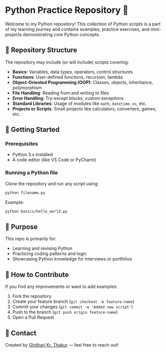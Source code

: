 
# Python Practice Repository 🐍

Welcome to my Python repository! This collection of Python scripts is a part of my learning journey and contains examples, practice exercises, and mini-projects demonstrating core Python concepts.

## 📂 Repository Structure

The repository may include (or will include) scripts covering:

- **Basics**: Variables, data types, operators, control structures
- **Functions**: User-defined functions, recursion, lambda
- **Object-Oriented Programming (OOP)**: Classes, objects, inheritance, polymorphism
- **File Handling**: Reading from and writing to files
- **Error Handling**: Try-except blocks, custom exceptions
- **Standard Libraries**: Usage of modules like `math`, `datetime`, `os`, etc.
- **Projects or Scripts**: Small projects like calculators, converters, games, etc.

## 🚀 Getting Started

### Prerequisites
- Python 3.x installed
- A code editor (like VS Code or PyCharm)

### Running a Python file
Clone the repository and run any script using:

```bash
python filename.py
````

Example:

```bash
python basics/hello_world.py
```

## 📌 Purpose

This repo is primarily for:

* Learning and revising Python
* Practicing coding patterns and logic
* Showcasing Python knowledge for interviews or portfolios

## 📎 How to Contribute

If you find any improvements or want to add examples:

1. Fork the repository
2. Create your feature branch (`git checkout -b feature-name`)
3. Commit your changes (`git commit -m 'Added new script'`)
4. Push to the branch (`git push origin feature-name`)
5. Open a Pull Request

## 📧 Contact

Created by [Girdhari Kr. Thakur](https://github.com/girdharikrthakur) — feel free to reach out!

